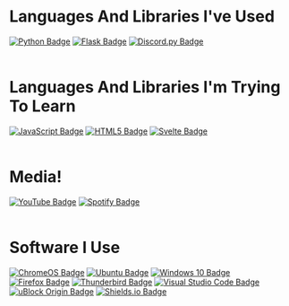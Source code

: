 # Languages And Libraries I've Used
[![Python Badge](https://img.shields.io/badge/Python-3776AB?logo=python&logoColor=fff&style=for-the-badge)](https://www.python.org/)
[![Flask Badge](https://img.shields.io/badge/Flask-000?logo=flask&logoColor=fff&style=for-the-badge)](https://flask.palletsprojects.com/)
[![Discord.py Badge](https://img.shields.io/badge/discord.py-5865F2.svg?style=for-the-badge&logo=discord&logoColor=white)](https://discordpy.readthedocs.io/)
<br>
<br>

# Languages And Libraries I'm Trying To Learn
[![JavaScript Badge](https://img.shields.io/badge/JavaScript-F7DF1E?logo=javascript&logoColor=000&style=for-the-badge)](https://developer.mozilla.org/en-US/docs/Web/JavaScript)
[![HTML5 Badge](https://img.shields.io/badge/HTML5-E34F26?logo=html5&logoColor=fff&style=for-the-badge)](https://developer.mozilla.org/en-US/docs/Glossary/HTML5)
[![Svelte Badge](https://img.shields.io/badge/Svelte-FF3E00?logo=svelte&logoColor=fff&style=for-the-badge)](https://svelte.dev/)
<br>
<br>

# **Media!**
[![YouTube Badge](https://img.shields.io/badge/YouTube-F00?logo=youtube&logoColor=fff&style=for-the-badge)](https://www.youtube.com/channel/UCCjerRJP2y2G03IygCR_Hxw)
[![Spotify Badge](https://img.shields.io/badge/Spotify-1DB954?logo=spotify&logoColor=fff&style=for-the-badge)](https://open.spotify.com/user/312ocbzp4osnqde5vi3rcn67gi6e)
<br>
<br>

# Software I Use
[![ChromeOS Badge](https://img.shields.io/badge/ChromeOS-4285F4?logo=googlechrome&logoColor=fff&style=for-the-badge)](https://chromeenterprise.google/intl/en_uk/os/)
[![Ubuntu Badge](https://img.shields.io/badge/Ubuntu-E95420?logo=ubuntu&logoColor=fff&style=for-the-badge)](https://ubuntu.com/)
[![Windows 10 Badge](https://img.shields.io/badge/Windows%2010-0078D6?logo=windows10&logoColor=fff&style=for-the-badge)](https://www.microsoft.com/en-us/software-download/windows10ISO)
<br>
[![Firefox Badge](https://img.shields.io/badge/Firefox-FF7139?logo=firefox&logoColor=fff&style=for-the-badge)](https://www.mozilla.org/en-US/firefox/new/)
[![Thunderbird Badge](https://img.shields.io/badge/Thunderbird-0A84FF?logo=thunderbird&logoColor=fff&style=for-the-badge)](https://www.thunderbird.net)
[![Visual Studio Code Badge](https://img.shields.io/badge/VSCode-007ACC?logo=visualstudiocode&logoColor=fff&style=for-the-badge)](https://code.visualstudio.com/)
<br>
[![uBlock Origin Badge](https://img.shields.io/badge/uBlock%20Origin-800000?logo=ublockorigin&logoColor=fff&style=for-the-badge)](https://ublockorigin.com/)
[![Shields.io Badge](https://img.shields.io/badge/Shields.io-000?logo=shieldsdotio&logoColor=fff&style=for-the-badge)](https://shields.io)
